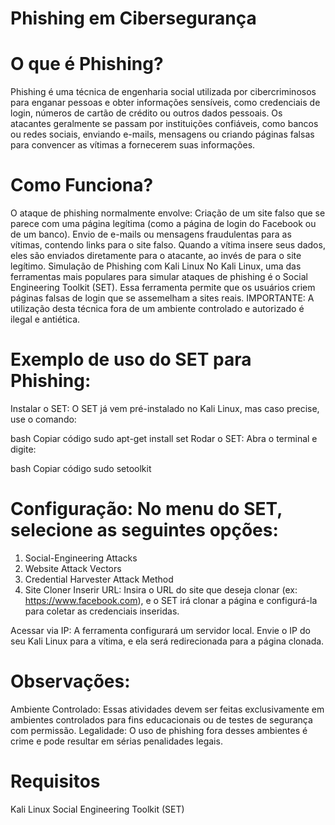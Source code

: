 # Phishing em Cibersegurança

# O que é Phishing?
Phishing é uma técnica de engenharia social utilizada por cibercriminosos para enganar pessoas e obter informações sensíveis, como credenciais de login, números de cartão de crédito ou outros dados pessoais. Os atacantes geralmente se passam por instituições confiáveis, como bancos ou redes sociais, enviando e-mails, mensagens ou criando páginas falsas para convencer as vítimas a fornecerem suas informações.

# Como Funciona?
O ataque de phishing normalmente envolve:
Criação de um site falso que se parece com uma página legítima (como a página de login do Facebook ou de um banco).
Envio de e-mails ou mensagens fraudulentas para as vítimas, contendo links para o site falso.
Quando a vítima insere seus dados, eles são enviados diretamente para o atacante, ao invés de para o site legítimo.
Simulação de Phishing com Kali Linux
No Kali Linux, uma das ferramentas mais populares para simular ataques de phishing é o Social Engineering Toolkit (SET). Essa ferramenta permite que os usuários criem páginas falsas de login que se assemelham a sites reais. IMPORTANTE: A utilização desta técnica fora de um ambiente controlado e autorizado é ilegal e antiética.

# Exemplo de uso do SET para Phishing:
Instalar o SET: O SET já vem pré-instalado no Kali Linux, mas caso precise, use o comando:

bash
Copiar código
sudo apt-get install set
Rodar o SET: Abra o terminal e digite:

bash
Copiar código
sudo setoolkit

# Configuração: No menu do SET, selecione as seguintes opções:
1) Social-Engineering Attacks
2) Website Attack Vectors
3) Credential Harvester Attack Method
2) Site Cloner
Inserir URL: Insira o URL do site que deseja clonar (ex: https://www.facebook.com), e o SET irá clonar a página e configurá-la para coletar as credenciais inseridas.

Acessar via IP: A ferramenta configurará um servidor local. Envie o IP do seu Kali Linux para a vítima, e ela será redirecionada para a página clonada.

# Observações:
Ambiente Controlado: Essas atividades devem ser feitas exclusivamente em ambientes controlados para fins educacionais ou de testes de segurança com permissão.
Legalidade: O uso de phishing fora desses ambientes é crime e pode resultar em sérias penalidades legais.

# Requisitos
Kali Linux
Social Engineering Toolkit (SET)


